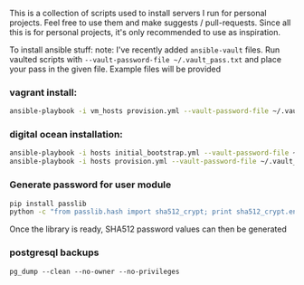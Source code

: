 This is a collection of scripts used to install servers I run for personal projects. Feel free to use them and make suggests / pull-requests. Since all this is for personal projects, it's only recommended to use as inspiration.

To install ansible stuff:
note: I've recently added `ansible-vault` files. Run vaulted scripts with `--vault-password-file ~/.vault_pass.txt` and place your pass in the given file. Example files will be provided

### vagrant install:

```bash
ansible-playbook -i vm_hosts provision.yml --vault-password-file ~/.vault_pass
```

### digital ocean installation:

```bash
ansible-playbook -i hosts initial_bootstrap.yml --vault-password-file ~/.vault_pass
ansible-playbook -i hosts provision.yml --vault-password-file ~/.vault_pass
```

### Generate password for user module

```bash
pip install passlib
python -c "from passlib.hash import sha512_crypt; print sha512_crypt.encrypt('<password>')"
```

Once the library is ready, SHA512 password values can then be generated

### postgresql backups
```
pg_dump --clean --no-owner --no-privileges
```
